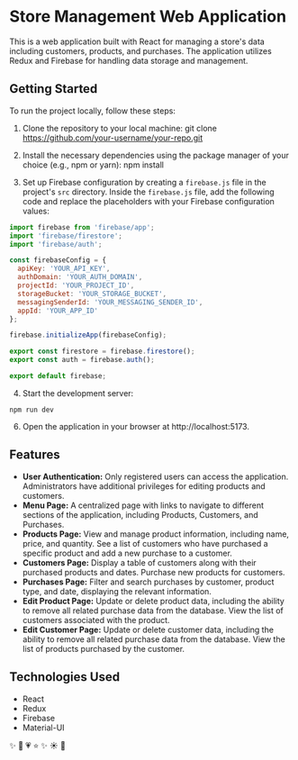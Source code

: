 # Store Management Web Application

This is a web application built with React for managing a store's data including customers, products, and purchases. The application utilizes Redux and Firebase for handling data storage and management.

## Getting Started

To run the project locally, follow these steps:

1. Clone the repository to your local machine:
git clone https://github.com/your-username/your-repo.git

2. Install the necessary dependencies using the package manager of your choice (e.g., npm or yarn):
   npm install

3. Set up Firebase configuration by creating a `firebase.js` file in the project's `src` directory. Inside the `firebase.js` file, add the following code and replace the placeholders with your Firebase configuration values:

```javascript
import firebase from 'firebase/app';
import 'firebase/firestore';
import 'firebase/auth';

const firebaseConfig = {
  apiKey: 'YOUR_API_KEY',
  authDomain: 'YOUR_AUTH_DOMAIN',
  projectId: 'YOUR_PROJECT_ID',
  storageBucket: 'YOUR_STORAGE_BUCKET',
  messagingSenderId: 'YOUR_MESSAGING_SENDER_ID',
  appId: 'YOUR_APP_ID'
};

firebase.initializeApp(firebaseConfig);

export const firestore = firebase.firestore();
export const auth = firebase.auth();

export default firebase; 
```

4. Start the development server:
```
npm run dev
```
6. Open the application in your browser at http://localhost:5173.
## Features

- **User Authentication:** Only registered users can access the application. Administrators have additional privileges for editing products and customers.
- **Menu Page:** A centralized page with links to navigate to different sections of the application, including Products, Customers, and Purchases.
- **Products Page:** View and manage product information, including name, price, and quantity. See a list of customers who have purchased a specific product and add a new purchase to a customer.
- **Customers Page:** Display a table of customers along with their purchased products and dates. Purchase new products for customers.
- **Purchases Page:** Filter and search purchases by customer, product type, and date, displaying the relevant information.
- **Edit Product Page:** Update or delete product data, including the ability to remove all related purchase data from the database. View the list of customers associated with the product.
- **Edit Customer Page:** Update or delete customer data, including the ability to remove all related purchase data from the database. View the list of products purchased by the customer.

## Technologies Used

- React
- Redux
- Firebase
- Material-UI

:sparkles: :love_you_gesture: :heartpulse: :star: :sparkles: :sunny: :cherry_blossom:

